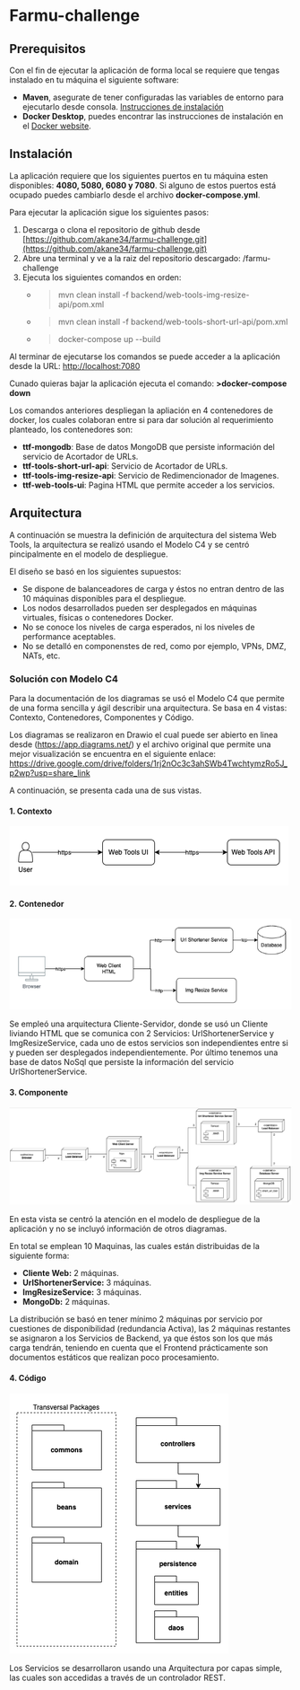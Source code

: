# Farmu-challenge


## Prerequisitos

Con el fin de ejecutar la aplicación de forma local se requiere que tengas instalado en tu máquina el siguiente software:

* **Maven**, asegurate de tener configuradas las variables de entorno para ejecutarlo desde consola. [Instrucciones de instalación](https://maven.apache.org/download.cgi)
* **Docker Desktop**, puedes encontrar las instrucciones de instalación en el [Docker website](https://www.docker.com/products/docker-desktop/).

## Instalación

La aplicación requiere que los siguientes puertos en tu máquina esten disponibles: **4080, 5080, 6080 y 7080**. Si alguno de estos puertos está ocupado puedes cambiarlo desde el archivo **docker-compose.yml**.

Para ejecutar la aplicación sigue los siguientes pasos:
1. Descarga o clona el repositorio de github desde [https://github.com/akane34/farmu-challenge.git](https://github.com/akane34/farmu-challenge.git)
2. Abre una terminal y ve a la raiz del repositorio descargado: /farmu-challenge
3. Ejecuta los siguientes comandos en orden:
	* >mvn clean install -f backend/web-tools-img-resize-api/pom.xml
	* >mvn clean install -f backend/web-tools-short-url-api/pom.xml
	* >docker-compose up --build

Al terminar de ejecutarse los comandos se puede acceder a la aplicación desde la URL: [http://localhost:7080](http://localhost:7080)

Cunado quieras bajar la aplicación ejecuta el comando: **>docker-compose down**

Los comandos anteriores despliegan la apliación en 4 contenedores de docker, los cuales colaboran entre si para dar solución al requerimiento planteado, los contenedores son:
* **ttf-mongodb**: Base de datos MongoDB que persiste información del servicio de Acortador de URLs.
* **ttf-tools-short-url-api**: Servicio de Acortador de URLs.
* **ttf-tools-img-resize-api**: Servicio de Redimencionador de Imagenes.
* **ttf-web-tools-ui**: Pagina HTML que permite acceder a los servicios.

## Arquitectura

A continuación se muestra la definición de arquitectura del sistema Web Tools, la arquitectura se realizó usando el Modelo C4 y se centró pincipalmente en el modelo de despliegue.

El diseño se basó en los siguientes supuestos:
* Se dispone de balanceadores de carga y éstos no entran dentro de las 10 máquinas disponibles para el despliegue.
* Los nodos desarrollados pueden ser desplegados en máquinas virtuales, físicas o contenedores Docker.
* No se conoce los niveles de carga esperados, ni los niveles de performance aceptables.
* No se detalló en componenstes de red, como por ejemplo, VPNs, DMZ, NATs, etc.

### Solución con Modelo C4

Para la documentación de los diagramas se usó el Modelo C4 que permite de una forma sencilla y ágil
describir una arquitectura. Se basa en 4 vistas: Contexto, Contenedores, Componentes y Código.

Los diagramas se realizaron en Drawio el cual puede ser abierto en linea desde (https://app.diagrams.net/)
y el archivo original que permite una mejor visualización se encuentra en el siguiente enlace:
https://drive.google.com/drive/folders/1rj2nOc3c3ahSWb4TwchtymzRo5J_p2wp?usp=share_link

A continuación, se presenta cada una de sus vistas.

#### 1. Contexto

![contexto](doc/context.png)

#### 2. Contenedor

![contexto](doc/container.png)

Se empleó una arquitectura Cliente-Servidor, donde se usó un Cliente liviando HTML que se comunica con 2 Servicios: UrlShortenerService y ImgResizeService, cada uno de estos servicios son independientes entre si y pueden ser desplegados independientemente. Por último tenemos una base de datos NoSql que persiste la información del servicio UrlShortenerService.

#### 3. Componente

![contexto](doc/component.png)

En esta vista se centró la atención en el modelo de despliegue de la aplicación y no se incluyó información de otros diagramas.

En total se emplean 10 Maquinas, las cuales están distribuidas de la siguiente forma:
* **Cliente Web:** 2 máquinas.
* **UrlShortenerService:** 3 máquinas.
* **ImgResizeService:** 3 máquinas.
* **MongoDb:** 2 máquinas.

La distribución se basó en tener mínimo 2 máquinas por servicio por cuestiones de disponibilidad (redundancia Activa), las 2 máquinas restantes se asignaron a los Servicios de Backend, ya que éstos son los que más carga tendrán, teniendo en cuenta que el Frontend prácticamente son documentos estáticos que realizan poco procesamiento.

#### 4. Código

![contexto](doc/code.png)

Los Servicios se desarrollaron usando una Arquitectura por capas simple, las cuales son accedidas a través de un controlador REST.

